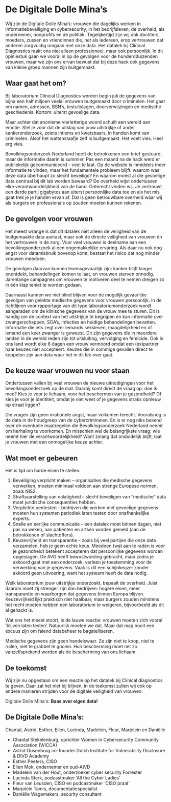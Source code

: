 # De Digitale Dolle Mina’s

Wij zijn de Digitale Dolle Mina’s: vrouwen die dagelijks werken in informatiebeveiliging en cybersecurity, in het bedrijfsleven, de overheid, als ondernemer, nonprofits en de politiek. Tegelijkertijd zijn wij óók dochters, moeders, zussen en vriendinnen die, net als iedereen, erop vertrouwen dat anderen zorgvuldig omgaan met onze data. Het datalek bij Clinical Diagnostics raakt ons niet alleen professioneel, maar ook persoonlijk. In dit opiniestuk gaan we vooral in op de gevolgen voor de honderdduizenden vrouwen, maar we zijn ons ervan bewust dat bij deze hack ook gegevens van kleine groep mannen zijn buitgemaakt. 

## Waar gaat het om?
Bij laboratorium Clinical Diagnostics werden begin juli de gegevens van bijna een half miljoen veelal vrouwen buitgemaakt door criminelen. Het gaat om namen, adressen, BSN’s, testuitslagen, doorverwijzingen en medische geschiedenis. Kortom: uiterst gevoelige data.

Maar achter dat anonieme vierletterige woord schuilt een wereld aan emotie. Stel je voor dat de uitslag van jouw uitstrijkje of ander kankeronderzoek, zoiets intiems en kwetsbaars, in handen komt van criminelen. Alsof het wattenstaafje zelf is buitgemaakt. Het voelt vies. Heel erg vies. 

Bevolkingsonderzoek Nederland heeft de betrokkenen een brief gestuurd, maar de informatie daarin is summier. Pas een maand na de hack werd er publiekelijk gecommuniceerd – veel te laat. Op de website is inmiddels meer informatie te vinden, maar het fundamentele probleem blijft: waarom was deze data überhaupt zo slecht beveiligd? En waarom moest al die gevoelige data centraal bij dit lab worden bewaard? De overheid wijst ondertussen elke verantwoordelijkheid van de hand. Onterecht vinden wij. Je vertrouwt een derde partij gigabytes aan uiterst persoonlijke data toe en als het mis gaat trek je je handen ervan af. Dat is geen betrouwbare overheid waar wij als burgers en professionals op zouden moeten kunnen rekenen.

## De gevolgen voor vrouwen
Het meest wrange is dat dit datalek niet alleen de veiligheid van de buitgemaakte data aantast, maar ook de directe veiligheid van vrouwen én het vertrouwen in de zorg. Voor veel vrouwen is deelname aan een bevolkingsonderzoek al een ongemakkelijke ervaring. Als daar nu ook nog angst voor datamisbruik bovenop komt, bestaat het risico dat nog minder vrouwen meedoen.

De gevolgen daarvan kunnen levensgevaarlijk zijn: kanker blijft langer onontdekt, behandelingen komen te laat, en vrouwen sterven onnodig. Jarenlange campagnes om vrouwen te motiveren deel te nemen dreigen zo in één klap teniet te worden gedaan.

Daarnaast kunnen we niet blind blijven voor de mogelijk gevaarlijke gevolgen van gelekte medische gegevens voor vrouwen persoonlijk. In de richtlijnen voor rapportage van dit type laboratoriumonderzoek wordt aangeraden om de klinische gegevens van de vrouw mee te sturen. Dit is handig om de context van het uitstrijkje te begrijpen en kan informatie over zwangerschappen, SOA’s, infecties en huidige behandelingen bevatten. Informatie die iets zegt over iemands seksleven, maagdelijkheid en of iemand een keer zwanger is geweest. Dit zijn gegevens die in meerdere landen in de wereld reden zijn tot uitsluiting, vervolging en femicide. Ook in ons land wordt elke 8 dagen een vrouw vermoord omdat een (ex)partner haar keuzes niet accepteert. Keuzes die in sommige gevallen direct te koppelen zijn aan data waar het in dit lek over gaat. 

## De keuze waar vrouwen nu voor staan
Ondertussen vallen bij veel vrouwen de nieuwe uitnodigingen voor het bevolkingsonderzoek op de mat. Daarbij komt direct de vraag op: doe ik mee? Kies je voor je lichaam, voor het beschermen van je gezondheid? Of kies je voor je identiteit, omdat je niet weet of je gegevens straks opnieuw op straat liggen?  

Die vragen zijn geen irrationele angst, maar volkomen terecht. Vooralsnog is de data in de houdgreep van de cybercriminelen. En is er nog niks bekend over de eventuele maatregelen die Bevolkingsonderzoek Nederland neemt om herhaling te voorkomen. En misschien wel de belangrijkste vraag: wie neemt hier de verantwoordelijkheid? Want zolang dat onduidelijk blijft, laat je vrouwen met een onmogelijke keuze achter. 
 
## Wat moet er gebeuren
Het is tijd om harde eisen te stellen:
1. Beveiliging verplicht maken – organisaties die medische gegevens verwerken, moeten minimaal voldoen aan strenge Europese normen, zoals NIS2.
2. Strafbaarstelling van nalatigheid – slecht beveiligen van “medische” data moet juridische consequenties hebben.
3. Verplichte pentesten – bedrijven die werken met gevoelige gegevens moeten hun systemen periodiek laten testen door onafhankelijke experts. 
4. Snelle en eerlijke communicatie – een datalek moet binnen dagen, niet pas na weken, aan patiënten en artsen worden gemeld (aan de betrokkenen of slachtoffers).
5. Keuzevrijheid en transparantie – zoals bij veel partijen die onze data verzamelen, heb je geen echte keus. Meedoen (wat aan te raden is voor je gezondheid) betekent accepteren dat persoonlijke gegevens worden opgeslagen. De AVG heeft bewustwording gebracht, maar zodra je akkoord gaat met een onderzoek, verleen je toestemming voor de verwerking van je gegevens. Vaak is dit een schijnkeuze: zonder akkoord geen uitvoering, want het systeem heeft de data nodig.

Welk laboratorium jouw uitstrijkje onderzoekt, bepaalt de overheid. Juist daarom moet zij strenger zijn dan bedrijven: hogere eisen, meer transparantie en waarborgen dat gegevens binnen Europa blijven. Keuzevrijheid lijkt praktisch niet haalbaar, maar burgers zouden minstens het recht moeten hebben een laboratorium te weigeren, bijvoorbeeld als dit al gehackt is. 

Wat ons het meest stoort, is de lauwe reactie: vrouwen moeten zich vooral ‘blijven laten testen’. Natuurlijk moeten we dat. Maar dat mag nooit een excuus zijn om falend databeheer te bagatelliseren.

Medische gegevens zijn geen handelswaar. Ze zijn niet te koop, niet te ruilen, niet te grabbel te gooien. Hun bescherming moet net zo vanzelfsprekend worden als de bescherming van ons lichaam.

## De toekomst
Wij zijn nu opgestaan om een reactie op het datalek bij Clinical diagnostics te geven. Daar zal het niet bij blijven, in de toekomst zullen wij ook op andere manieren strijden voor de digitale veiligheid van vrouwen.

Digitale Dolle Mina's: **Baas over eigen data!**

## De Digitale Dolle Mina’s:
Chantal, Astrid, Esther, Ellen, Lucinda, Madelein, Fleur, Marjolein en Daniëlle

* Chantal Stekelenburg, oprichter Women in Cybersecurity Community Association (WICCA)
* Astrid Oosenbrug co-founder Dutch Institute for Vulnerability Disclosure & DIVD Academy
* Esther Peeters, CISO 
* Ellen Mok, ondernemer en oud-AIVD
* Madelein van der Hout, onderzoeker cyber security Forrester
* Lucinda Sterk, podcastmaker ‘All the Cyber Ladies’
* Fleur van Leusden, CISO en podcastmaker ‘CISO praat’
* Marjolein Tamis, documentatiespecialist
* Daniëlle Wagemakers, security consultant 

